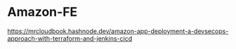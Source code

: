# Amazon-FE


https://mrcloudbook.hashnode.dev/amazon-app-deployment-a-devsecops-approach-with-terraform-and-jenkins-cicd
